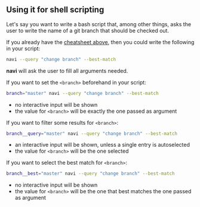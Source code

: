 Using it for shell scripting
----------------------------

Let's say you want to write a bash script that, among other things, asks the user to write the name of a git branch that should be checked out. 

If you already have the [cheatsheet above](#cheatsheet-syntax), then you could write the following in your script:
```sh
navi --query "change branch" --best-match
```

**navi** will ask the user to fill all arguments needed. 

If you want to set the `<branch>` beforehand in your script:
```sh
branch="master" navi --query "change branch" --best-match
```
- no interactive input will be shown
- the value for `<branch>` will be exactly the one passed as argument

If you want to filter some results for `<branch>`:
```sh
branch__query="master" navi --query "change branch" --best-match
```
- an interactive input will be shown, unless a single entry is autoselected
- the value for `<branch>` will be the one selected

If you want to select the best match for `<branch>`:
```sh
branch__best="master" navi --query "change branch" --best-match
```
- no interactive input will be shown
- the value for `<branch>` will be the one that best matches the one passed as argument